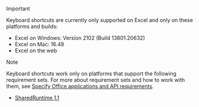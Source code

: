 > [!IMPORTANT]
> Keyboard shortcuts are currently only supported on Excel and only on these platforms and builds:
>
>- Excel on Windows: Version 2102 (Build 13801.20632)
>- Excel on Mac: 16.48
>- Excel on the web

> [!NOTE]
> Keyboard shortcuts work only on platforms that support the following requirement sets. For more about requirement sets and how to work with them, see [Specify Office applications and API requirements](../develop/specify-office-hosts-and-api-requirements.md).
>
> - [SharedRuntime 1.1](../reference/requirement-sets/shared-runtime-requirement-sets.md)
